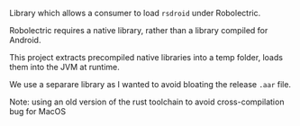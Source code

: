 Library which allows a consumer to load `rsdroid` under Robolectric.

Robolectric requires a native library, rather than a library compiled for Android. 

This project extracts precompiled native libraries into a temp folder, loads them into the JVM at runtime.

We use a separare library as I wanted to avoid bloating the release `.aar` file.

Note: using an old version of the rust toolchain to avoid cross-compilation bug for MacOS
